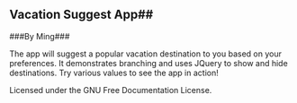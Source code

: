## Vacation Suggest App##

###By Ming###

The app will suggest a popular vacation destination to you based on your preferences. It demonstrates branching and uses JQuery to show and hide destinations.  Try various values to see the app in action!

Licensed under the GNU Free Documentation License.

